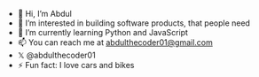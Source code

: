 - 👋 Hi, I’m Abdul
- 👀 I’m interested in building software products, that people need
- 🌱 I’m currently learning Python and JavaScript
- 📫 You can reach me at abdulthecoder01@gmail.com 
- 𝕏 @abdulthecoder01
- ⚡ Fun fact: I love cars and bikes

<!---
abdulthecoder01/abdulthecoder01 is a ✨ special ✨ repository because its `README.md` (this file) appears on your GitHub profile.
You can click the Preview link to take a look at your changes.
--->
